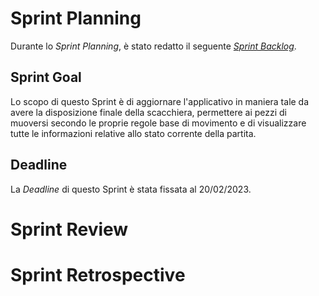 # Sprint Planning

Durante lo _Sprint Planning_, è stato redatto il seguente [_Sprint Backlog_](second-sprint-backlog.xlsx).

## Sprint Goal

Lo scopo di questo Sprint è di aggiornare l'applicativo in maniera tale da avere la disposizione finale della 
scacchiera, permettere ai pezzi di muoversi secondo le proprie regole base di movimento e di visualizzare tutte le 
informazioni relative allo stato corrente della partita.

## Deadline

La _Deadline_ di questo Sprint è stata fissata al 20/02/2023.

# Sprint Review



# Sprint Retrospective


